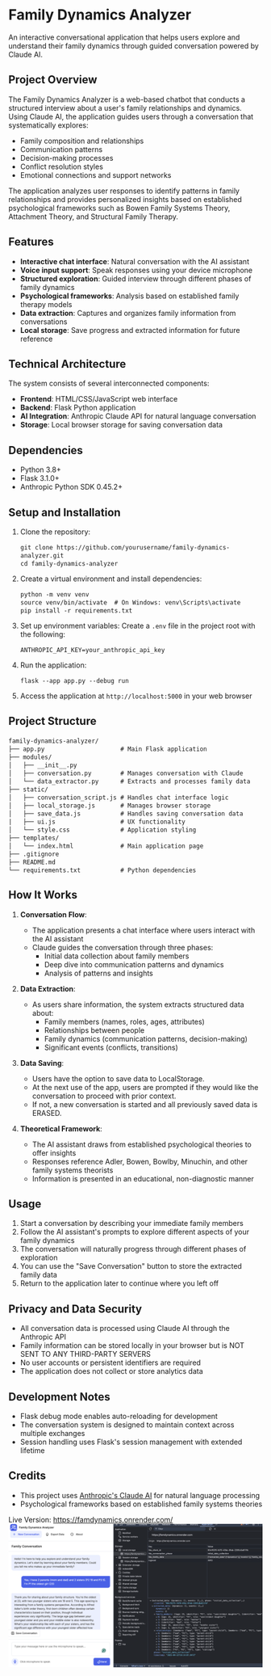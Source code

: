 # Family Dynamics Analyzer

An interactive conversational application that helps users explore and understand their family dynamics through guided conversation powered by Claude AI.

## Project Overview

The Family Dynamics Analyzer is a web-based chatbot that conducts a structured interview about a user's family relationships and dynamics. Using Claude AI, the application guides users through a conversation that systematically explores:

- Family composition and relationships
- Communication patterns
- Decision-making processes
- Conflict resolution styles
- Emotional connections and support networks

The application analyzes user responses to identify patterns in family relationships and provides personalized insights based on established psychological frameworks such as Bowen Family Systems Theory, Attachment Theory, and Structural Family Therapy.

## Features

- **Interactive chat interface**: Natural conversation with the AI assistant
- **Voice input support**: Speak responses using your device microphone
- **Structured exploration**: Guided interview through different phases of family dynamics
- **Psychological frameworks**: Analysis based on established family therapy models
- **Data extraction**: Captures and organizes family information from conversations
- **Local storage**: Save progress and extracted information for future reference

## Technical Architecture

The system consists of several interconnected components:

- **Frontend**: HTML/CSS/JavaScript web interface
- **Backend**: Flask Python application
- **AI Integration**: Anthropic Claude API for natural language conversation
- **Storage**: Local browser storage for saving conversation data

## Dependencies

- Python 3.8+
- Flask 3.1.0+
- Anthropic Python SDK 0.45.2+

## Setup and Installation

1. Clone the repository:
   ```
   git clone https://github.com/yourusername/family-dynamics-analyzer.git
   cd family-dynamics-analyzer
   ```

2. Create a virtual environment and install dependencies:
   ```
   python -m venv venv
   source venv/bin/activate  # On Windows: venv\Scripts\activate
   pip install -r requirements.txt
   ```

3. Set up environment variables:
   Create a `.env` file in the project root with the following:
   ```
   ANTHROPIC_API_KEY=your_anthropic_api_key
   ```

4. Run the application:
   ```
   flask --app app.py --debug run
   ```

5. Access the application at `http://localhost:5000` in your web browser

## Project Structure

```
family-dynamics-analyzer/
├── app.py                     # Main Flask application
├── modules/
│   ├── __init__.py
│   ├── conversation.py        # Manages conversation with Claude
│   └── data_extractor.py      # Extracts and processes family data
├── static/
│   ├── conversation_script.js # Handles chat interface logic
│   ├── local_storage.js       # Manages browser storage
│   ├── save_data.js           # Handles saving conversation data
|   ├── ui.js                  # UX functionality
│   └── style.css              # Application styling
├── templates/
│   └── index.html             # Main application page
├── .gitignore
├── README.md
└── requirements.txt           # Python dependencies
```

## How It Works

1. **Conversation Flow**:
   - The application presents a chat interface where users interact with the AI assistant
   - Claude guides the conversation through three phases:
     - Initial data collection about family members
     - Deep dive into communication patterns and dynamics
     - Analysis of patterns and insights

2. **Data Extraction**:
   - As users share information, the system extracts structured data about:
     - Family members (names, roles, ages, attributes)
     - Relationships between people
     - Family dynamics (communication patterns, decision-making)
     - Significant events (conflicts, transitions)

3. **Data Saving**:
   - Users have the option to save data to LocalStorage.
   - At the next use of the app, users are prompted if they would like the conversation to proceed with prior context.
   - If not, a new conversation is started and all previously saved data is ERASED.


4. **Theoretical Framework**:
   - The AI assistant draws from established psychological theories to offer insights
   - Responses reference Adler, Bowen, Bowlby, Minuchin, and other family systems theorists
   - Information is presented in an educational, non-diagnostic manner

## Usage
1. Start a conversation by describing your immediate family members
2. Follow the AI assistant's prompts to explore different aspects of your family dynamics
3. The conversation will naturally progress through different phases of exploration
4. You can use the "Save Conversation" button to store the extracted family data
5. Return to the application later to continue where you left off


## Privacy and Data Security
- All conversation data is processed using Claude AI through the Anthropic API
- Family information can be stored locally in your browser but is NOT SENT TO ANY THIRD-PARTY SERVERS
- No user accounts or persistent identifiers are required
- The application does not collect or store analytics data

## Development Notes
- Flask debug mode enables auto-reloading for development
- The conversation system is designed to maintain context across multiple exchanges
- Session handling uses Flask's session management with extended lifetime

## Credits

- This project uses [Anthropic's Claude AI](https://www.anthropic.com/) for natural language processing
- Psychological frameworks based on established family systems theories

Live Version: https://famdynamics.onrender.com/
![Screenshot of the web interface of the project. ](image.png)